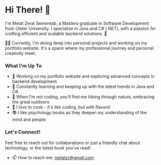 # Hi There! 👋

I'm Melat Zerai Semereab, a Masters graduate in Software Development from Ulster University. I specialize in Java and C# (.NET), with a passion for crafting efficient and scalable backend solutions. 🚀

👨‍💻 Currently, I'm diving deep into personal projects and working on my portfolio website. It's a space where my professional journey and personal creativity meet.

### What I'm Up To
- 🔭 Working on my portfolio website and exploring advanced concepts in backend development.
- 🌱 Constantly learning and keeping up with the latest trends in Java and C#.
- 🥾 When I'm not coding, you'll find me hiking through nature, embracing the great outdoors.
- 🍳 I love to cook - it's like coding, but with flavors!
- 📚 I like psychology books as they deepen my understanding of the mind and people.

### Let's Connect!
Feel free to reach out for collaborations or just a friendly chat about technology, or the latest book you've read!
- 📫 How to reach me: [melatzr@gmail.com](mailto:melatzr@gmail.com)

<!---
 📄 Visit my [Portfolio](link-to-your-portfolio)
--->
  

